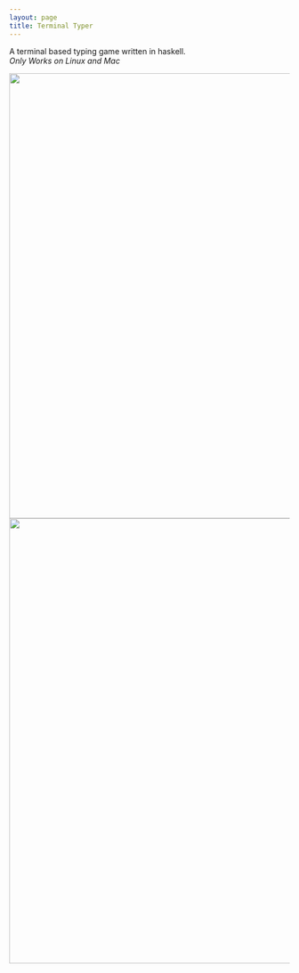 ```yaml
---
layout: page
title: Terminal Typer
---
```

A terminal based typing game written in haskell.
<br>
*Only Works on Linux and Mac*

<p align="center">
  <img width="800" src="https://github.com/MichaelOdermatt/terminal-typer/assets/43145047/5433a31b-9c56-4244-b74f-899fff90788a?raw=true" />
  <img width="800" src="https://github.com/MichaelOdermatt/terminal-typer/assets/43145047/3b80a3aa-244c-4c89-a473-73623261583d?raw=true" />
</p>
